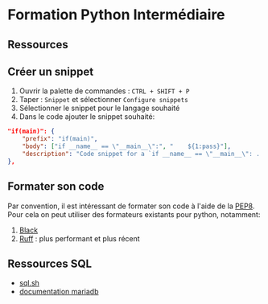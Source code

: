 # Formation Python Intermédiaire

## Ressources

## Créer un snippet

1. Ouvrir la palette de commandes : `CTRL + SHIFT + P`
2. Taper : `Snippet` et sélectionner `Configure snippets`
3. Sélectionner le snippet pour le langage souhaité
4. Dans le code ajouter le snippet souhaité:

```json
"if(main)": {
    "prefix": "if(main)",
    "body": ["if __name__ == \"__main__\":", "    ${1:pass}"],
    "description": "Code snippet for a `if __name__ == \"__main__\": ...` block"
},
```

## Formater son code

Par convention, il est intéressant de formater son code à l'aide de la [PEP8](https://peps.python.org/pep-0008/).
Pour cela on peut utiliser des formateurs existants pour python, notamment:

1. [Black](https://marketplace.visualstudio.com/items?itemName=ms-python.black-formatter)
2. [Ruff](https://marketplace.visualstudio.com/items?itemName=charliermarsh.ruff) : plus performant et plus récent

## Ressources SQL

- [sql.sh](https://sql.sh/)
- [documentation mariadb](https://mariadb.com/kb/en/sql-statements-structure/)
